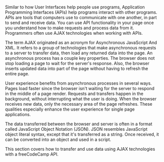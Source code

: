 Similar to how User Interfaces help people use programs, Application Programming Interfaces (APIs) help programs interact with other programs. APIs are tools that computers use to communicate with one another, in part to send and receive data. You can use API functionality in your page once you understand how to make requests and process data from it. Programmers often use AJAX technologies when working with APIs.

The term AJAX originated as an acronym for Asynchronous JavaScript And XML. It refers to a group of technologies that make asynchronous requests to a server to transfer data, then load any returned data into the page. An asynchronous process has a couple key properties. The browser does not stop loading a page to wait for the server's response. Also, the browser inserts updated data into part of the page without having to refresh the entire page.

User experience benefits from asynchronous processes in several ways. Pages load faster since the browser isn't waiting for the server to respond in the middle of a page render. Requests and transfers happen in the background, without interrupting what the user is doing. When the browser receives new data, only the necessary area of the page refreshes. These qualities especially enhance the user experience for single page applications.

The data transferred between the browser and server is often in a format called JavaScript Object Notation (JSON). JSON resembles JavaScript object literal syntax, except that it's transferred as a string. Once received, it can be converted into an object and used in a script.

This section covers how to transfer and use data using AJAX technologies with a freeCodeCamp API.
